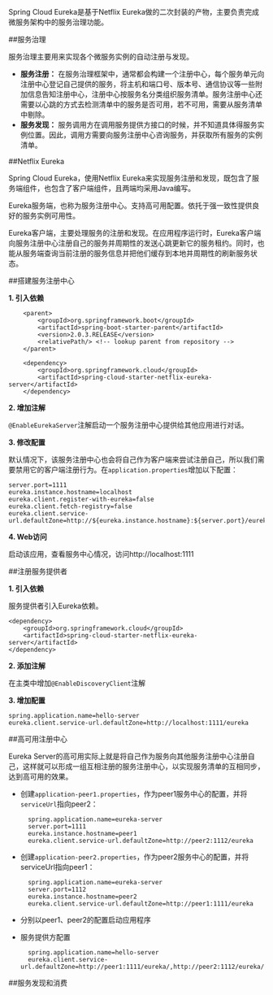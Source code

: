 Spring Cloud Eureka是基于Netflix Eureka做的二次封装的产物，主要负责完成微服务架构中的服务治理功能。

##服务治理

服务治理主要用来实现各个微服务实例的自动注册与发现。

+ **服务注册：** 在服务治理框架中，通常都会构建一个注册中心，每个服务单元向注册中心登记自己提供的服务，将主机和端口号、版本号、通信协议等一些附加信息告知注册中心，注册中心按服务名分类组织服务清单。服务注册中心还需要以心跳的方式去检测清单中的服务是否可用，若不可用，需要从服务清单中剔除。
+ **服务发现：** 服务调用方在调用服务提供方接口的时候，并不知道具体得服务实例位置。因此，调用方需要向服务注册中心咨询服务，并获取所有服务的实例清单。

##Netflix Eureka

Spring Cloud Eureka，使用Netflix Eureka来实现服务注册和发现，既包含了服务端组件，也包含了客户端组件，且两端均采用Java编写。

Eureka服务端，也称为服务注册中心。支持高可用配置。依托于强一致性提供良好的服务实例可用性。

Eureka客户端，主要处理服务的注册和发现。在应用程序运行时，Eureka客户端向服务注册中心注册自己的服务并周期性的发送心跳更新它的服务租约。同时，也能从服务端查询当前注册的服务信息并把他们缓存到本地并周期性的刷新服务状态。

##搭建服务注册中心

**1. 引入依赖**

        <parent>
            <groupId>org.springframework.boot</groupId>
            <artifactId>spring-boot-starter-parent</artifactId>
            <version>2.0.3.RELEASE</version>
            <relativePath/> <!-- lookup parent from repository -->
        </parent>

        <dependency>
            <groupId>org.springframework.cloud</groupId>
        	<artifactId>spring-cloud-starter-netflix-eureka-server</artifactId>
        </dependency>

**2. 增加注解**

`@EnableEurekaServer`注解启动一个服务注册中心提供给其他应用进行对话。

**3. 修改配置**

默认情况下，该服务注册中心也会将自己作为客户端来尝试注册自己，所以我们需要禁用它的客户端注册行为。在`application.properties`增加以下配置：

    server.port=1111
    eureka.instance.hostname=localhost
    eureka.client.register-with-eureka=false
    eureka.client.fetch-registry=false
    eureka.client.service-url.defaultZone=http://${eureka.instance.hostname}:${server.port}/eureka
    
**4. Web访问**

启动该应用，查看服务中心情况，访问http://localhost:1111

##注册服务提供者

**1. 引入依赖**

服务提供者引入Eureka依赖。

    <dependency>
        <groupId>org.springframework.cloud</groupId>
        <artifactId>spring-cloud-starter-netflix-eureka-server</artifactId>
    </dependency>

**2. 添加注解**

在主类中增加`@EnableDiscoveryClient`注解

**3. 增加配置**

    spring.application.name=hello-server
    eureka.client.service-url.defaultZone=http://localhost:1111/eureka
    
##高可用注册中心

Eureka Server的高可用实际上就是将自己作为服务向其他服务注册中心注册自己，这样就可以形成一组互相注册的服务注册中心，以实现服务清单的互相同步，达到高可用的效果。

+ 创建`application-peer1.properties`，作为peer1服务中心的配置，并将`serviceUrl`指向peer2：

        spring.application.name=eureka-server
        server.port=1111    
        eureka.instance.hostname=peer1
        eureka.client.service-url.defaultZone=http://peer2:1112/eureka
    
+ 创建`application-peer2.properties`，作为peer2服务中心的配置，并将serviceUrl指向peer1：

        spring.application.name=eureka-server
        server.port=1112
        eureka.instance.hostname=peer2
        eureka.client.service-url.defaultZone=http://peer1:1111/eureka
        
+ 分别以peer1、peer2的配置启动应用程序

+ 服务提供方配置

        spring.application.name=hello-server
        eureka.client.service-url.defaultZone=http://peer1:1111/eureka/,http://peer2:1112/eureka/
        
##服务发现和消费

